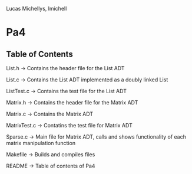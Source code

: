 Lucas Michellys, lmichell

# Pa4
## Table of Contents

List.h -> Contains the header file for the List ADT

List.c -> Contains the List ADT implemented as a doubly linked List

ListTest.c -> Contains the test file for the List ADT

Matrix.h -> Contains the header file for the Matrix ADT

Matrix.c -> Contains the Matrix ADT

MatrixTest.c -> Contatins the test file for Matrix ADT

Sparse.c -> Main file for Matrix ADT, calls and shows functionality of each matrix manipulation function

Makefile -> Builds and compiles files

README -> Table of contents of Pa4
